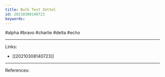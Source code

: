 ```yaml
---
title: Bulk Test Zettel
id: 20210308140723
keywords:
---
```

#alpha #bravo #charlie #delta #echo

---
Links:

- [[20210308140723]]

---
References:
